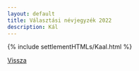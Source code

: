 ```yaml
---
layout: default
title: Választási névjegyzék 2022
description: Kál
---
```


{% include settlementHTMLs/Kaal.html %}

[Vissza](../)